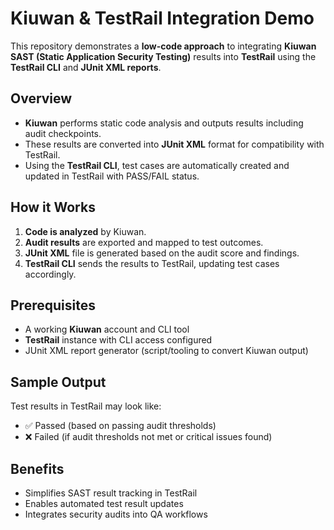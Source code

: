 # Kiuwan & TestRail Integration Demo

This repository demonstrates a **low-code approach** to integrating **Kiuwan SAST (Static Application Security Testing)** results into **TestRail** using the **TestRail CLI** and **JUnit XML reports**.

## Overview

- **Kiuwan** performs static code analysis and outputs results including audit checkpoints.
- These results are converted into **JUnit XML** format for compatibility with TestRail.
- Using the **TestRail CLI**, test cases are automatically created and updated in TestRail with PASS/FAIL status.

## How it Works

1. **Code is analyzed** by Kiuwan.
2. **Audit results** are exported and mapped to test outcomes.
3. **JUnit XML** file is generated based on the audit score and findings.
4. **TestRail CLI** sends the results to TestRail, updating test cases accordingly.

## Prerequisites

- A working **Kiuwan** account and CLI tool
- **TestRail** instance with CLI access configured
- JUnit XML report generator (script/tooling to convert Kiuwan output)

## Sample Output

Test results in TestRail may look like:
- ✅ Passed (based on passing audit thresholds)
- ❌ Failed (if audit thresholds not met or critical issues found)

## Benefits

- Simplifies SAST result tracking in TestRail
- Enables automated test result updates
- Integrates security audits into QA workflows
